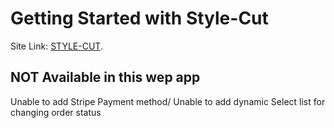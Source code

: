 # Getting Started with Style-Cut

Site Link: [STYLE-CUT](https://style-cut.web.app).

## NOT Available in this wep app

Unable to add Stripe Payment method/
Unable to add dynamic Select list for changing order status

> >
